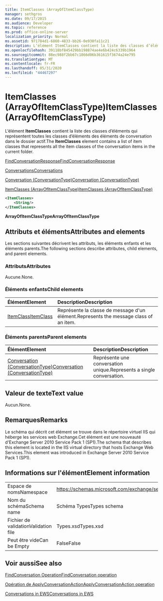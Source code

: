 ```yaml
---
title: ItemClasses (ArrayOfItemClassType)
manager: sethgros
ms.date: 09/17/2015
ms.audience: Developer
ms.topic: reference
ms.prod: office-online-server
localization_priority: Normal
ms.assetid: 971784d1-6860-4833-bb26-0e930fa11c21
description: L’élément ItemClasses contient la liste des classes d’éléments qui représentent toutes les classes d’éléments des éléments de conversation dans le dossier actif.
ms.openlocfilehash: 39118bf845429bb198874ae4e6b424c6339b1964
ms.sourcegitcommit: 88ec988f2bb67c1866d06b361615f3674a24e795
ms.translationtype: MT
ms.contentlocale: fr-FR
ms.lasthandoff: 05/31/2020
ms.locfileid: "44467297"
---
```

# <a name="itemclasses-arrayofitemclasstype"></a><span data-ttu-id="bd6f1-103">ItemClasses (ArrayOfItemClassType)</span><span class="sxs-lookup"><span data-stu-id="bd6f1-103">ItemClasses (ArrayOfItemClassType)</span></span>

<span data-ttu-id="bd6f1-104">L’élément **ItemClasses** contient la liste des classes d’éléments qui représentent toutes les classes d’éléments des éléments de conversation dans le dossier actif.</span><span class="sxs-lookup"><span data-stu-id="bd6f1-104">The **ItemClasses** element contains a list of item classes that represents all the item classes of the conversation items in the current folder.</span></span> 
  
[<span data-ttu-id="bd6f1-105">FindConversationResponse</span><span class="sxs-lookup"><span data-stu-id="bd6f1-105">FindConversationResponse</span></span>](findconversationresponse.md)
  
[<span data-ttu-id="bd6f1-106">Conversations</span><span class="sxs-lookup"><span data-stu-id="bd6f1-106">Conversations</span></span>](conversations-ex15websvcsotherref.md)
  
[<span data-ttu-id="bd6f1-107">Conversation (ConversationType)</span><span class="sxs-lookup"><span data-stu-id="bd6f1-107">Conversation (ConversationType)</span></span>](conversation-conversationtype.md)
  
[<span data-ttu-id="bd6f1-108">ItemClasses (ArrayOfItemClassType)</span><span class="sxs-lookup"><span data-stu-id="bd6f1-108">ItemClasses (ArrayOfItemClassType)</span></span>](itemclasses-arrayofitemclasstype.md)
  
```XML
<ItemClasses>
    <String/>
</ItemClasses>
```

 <span data-ttu-id="bd6f1-109">**ArrayOfItemClassType**</span><span class="sxs-lookup"><span data-stu-id="bd6f1-109">**ArrayOfItemClassType**</span></span>
## <a name="attributes-and-elements"></a><span data-ttu-id="bd6f1-110">Attributs et éléments</span><span class="sxs-lookup"><span data-stu-id="bd6f1-110">Attributes and elements</span></span>

<span data-ttu-id="bd6f1-111">Les sections suivantes décrivent les attributs, les éléments enfants et les éléments parents.</span><span class="sxs-lookup"><span data-stu-id="bd6f1-111">The following sections describe attributes, child elements, and parent elements.</span></span>
  
### <a name="attributes"></a><span data-ttu-id="bd6f1-112">Attributs</span><span class="sxs-lookup"><span data-stu-id="bd6f1-112">Attributes</span></span>

<span data-ttu-id="bd6f1-113">Aucune.</span><span class="sxs-lookup"><span data-stu-id="bd6f1-113">None.</span></span>
  
### <a name="child-elements"></a><span data-ttu-id="bd6f1-114">Éléments enfants</span><span class="sxs-lookup"><span data-stu-id="bd6f1-114">Child elements</span></span>

|<span data-ttu-id="bd6f1-115">**Élément**</span><span class="sxs-lookup"><span data-stu-id="bd6f1-115">**Element**</span></span>|<span data-ttu-id="bd6f1-116">**Description**</span><span class="sxs-lookup"><span data-stu-id="bd6f1-116">**Description**</span></span>|
|:-----|:-----|
|[<span data-ttu-id="bd6f1-117">ItemClass</span><span class="sxs-lookup"><span data-stu-id="bd6f1-117">ItemClass</span></span>](itemclass.md) <br/> |<span data-ttu-id="bd6f1-118">Représente la classe de message d'un élément.</span><span class="sxs-lookup"><span data-stu-id="bd6f1-118">Represents the message class of an item.</span></span>  <br/> |
   
### <a name="parent-elements"></a><span data-ttu-id="bd6f1-119">Éléments parents</span><span class="sxs-lookup"><span data-stu-id="bd6f1-119">Parent elements</span></span>

|<span data-ttu-id="bd6f1-120">**Élément**</span><span class="sxs-lookup"><span data-stu-id="bd6f1-120">**Element**</span></span>|<span data-ttu-id="bd6f1-121">**Description**</span><span class="sxs-lookup"><span data-stu-id="bd6f1-121">**Description**</span></span>|
|:-----|:-----|
|[<span data-ttu-id="bd6f1-122">Conversation (ConversationType)</span><span class="sxs-lookup"><span data-stu-id="bd6f1-122">Conversation (ConversationType)</span></span>](conversation-conversationtype.md) <br/> |<span data-ttu-id="bd6f1-123">Représente une conversation unique.</span><span class="sxs-lookup"><span data-stu-id="bd6f1-123">Represents a single conversation.</span></span>  <br/> |
   
## <a name="text-value"></a><span data-ttu-id="bd6f1-124">Valeur de texte</span><span class="sxs-lookup"><span data-stu-id="bd6f1-124">Text value</span></span>

<span data-ttu-id="bd6f1-125">Aucun.</span><span class="sxs-lookup"><span data-stu-id="bd6f1-125">None.</span></span>
  
## <a name="remarks"></a><span data-ttu-id="bd6f1-126">Remarques</span><span class="sxs-lookup"><span data-stu-id="bd6f1-126">Remarks</span></span>

<span data-ttu-id="bd6f1-127">Le schéma qui décrit cet élément se trouve dans le répertoire virtuel IIS qui héberge les services web Exchange.Cet élément est une nouveauté d'Exchange Server 2010 Service Pack 1 (SP1).</span><span class="sxs-lookup"><span data-stu-id="bd6f1-127">The schema that describes this element is located in the IIS virtual directory that hosts Exchange Web Services.This element was introduced in Exchange Server 2010 Service Pack 1 (SP1).</span></span>
  
## <a name="element-information"></a><span data-ttu-id="bd6f1-128">Informations sur l'élément</span><span class="sxs-lookup"><span data-stu-id="bd6f1-128">Element information</span></span>

|||
|:-----|:-----|
|<span data-ttu-id="bd6f1-129">Espace de noms</span><span class="sxs-lookup"><span data-stu-id="bd6f1-129">Namespace</span></span>  <br/> |https://schemas.microsoft.com/exchange/services/2006/types  <br/> |
|<span data-ttu-id="bd6f1-130">Nom du schéma</span><span class="sxs-lookup"><span data-stu-id="bd6f1-130">Schema name</span></span>  <br/> |<span data-ttu-id="bd6f1-131">Schéma Types</span><span class="sxs-lookup"><span data-stu-id="bd6f1-131">Types schema</span></span>  <br/> |
|<span data-ttu-id="bd6f1-132">Fichier de validation</span><span class="sxs-lookup"><span data-stu-id="bd6f1-132">Validation file</span></span>  <br/> |<span data-ttu-id="bd6f1-133">Types.xsd</span><span class="sxs-lookup"><span data-stu-id="bd6f1-133">Types.xsd</span></span>  <br/> |
|<span data-ttu-id="bd6f1-134">Peut être vide</span><span class="sxs-lookup"><span data-stu-id="bd6f1-134">Can be Empty</span></span>  <br/> |<span data-ttu-id="bd6f1-135">False</span><span class="sxs-lookup"><span data-stu-id="bd6f1-135">False</span></span>  <br/> |
   
## <a name="see-also"></a><span data-ttu-id="bd6f1-136">Voir aussi</span><span class="sxs-lookup"><span data-stu-id="bd6f1-136">See also</span></span>



[<span data-ttu-id="bd6f1-137">FindConversation Operation</span><span class="sxs-lookup"><span data-stu-id="bd6f1-137">FindConversation operation</span></span>](findconversation-operation.md)
  
[<span data-ttu-id="bd6f1-138">Opération de ApplyConversationAction</span><span class="sxs-lookup"><span data-stu-id="bd6f1-138">ApplyConversationAction operation</span></span>](applyconversationaction-operation.md)


[<span data-ttu-id="bd6f1-139">Conversations in EWS</span><span class="sxs-lookup"><span data-stu-id="bd6f1-139">Conversations in EWS</span></span>](https://msdn.microsoft.com/library/91e64629-db6c-4c94-9dcb-d386232e8467%28Office.15%29.aspx)

